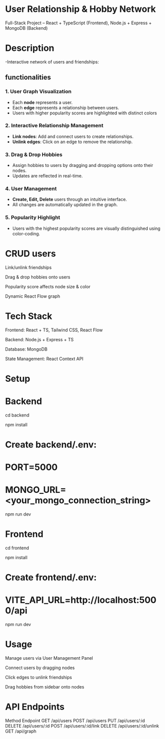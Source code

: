 # User Relationship & Hobby Network

Full-Stack Project – React + TypeScript (Frontend), Node.js + Express + MongoDB (Backend)

# Description
-Interactive network of users and friendships:

## functionalities

### 1. User Graph Visualization
- Each **node** represents a user.
- Each **edge** represents a relationship between users.
- Users with higher popularity scores are highlighted with distinct colors



### 2. Interactive Relationship Management
- **Link nodes**: Add and connect users to create relationships.
- **Unlink edges**: Click on an edge to remove the relationship.

### 3. Drag & Drop Hobbies
- Assign hobbies to users by dragging and dropping options onto their nodes.
- Updates are reflected in real-time.

### 4. User Management
- **Create, Edit, Delete** users through an intuitive interface.
- All changes are automatically updated in the graph.

### 5. Popularity Highlight
- Users with the highest popularity scores are visually distinguished using color-coding.

# CRUD users

Link/unlink friendships

Drag & drop hobbies onto users

Popularity score affects node size & color

Dynamic React Flow graph

# Tech Stack

Frontend: React + TS, Tailwind CSS, React Flow

Backend: Node.js + Express + TS

Database: MongoDB

State Management: React Context API


# Setup

# Backend

 cd backend

 npm install

# Create backend/.env:
# PORT=5000
# MONGO_URL=<your_mongo_connection_string>

 npm run dev

# Frontend

cd frontend

npm install

# Create frontend/.env:
# VITE_API_URL=http://localhost:5000/api

npm run dev

# Usage

Manage users via User Management Panel

Connect users by dragging nodes

Click edges to unlink friendships

Drag hobbies from sidebar onto nodes

# API Endpoints
Method	Endpoint
GET	/api/users
POST	/api/users
PUT	/api/users/:id
DELETE	/api/users/:id
POST	/api/users/:id/link
DELETE	/api/users/:id/unlink
GET	/api/graph